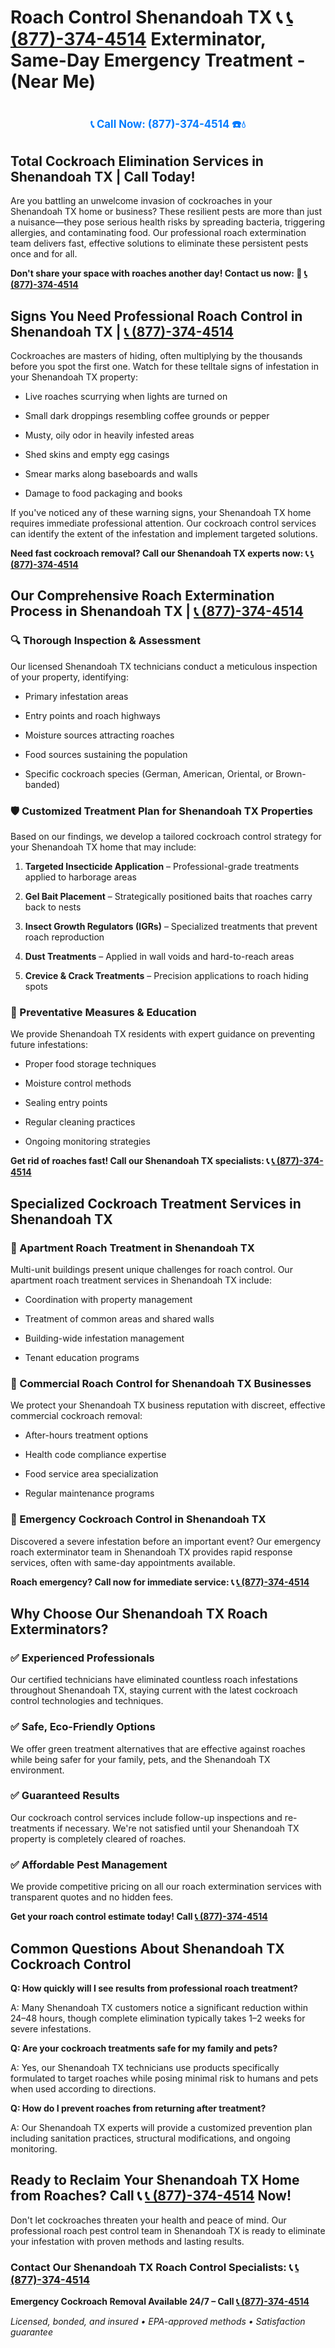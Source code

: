 # Roach Control Shenandoah TX 📞 [📞 (877)-374-4514](https://pest-control-4514.netlify.app) Exterminator, Same-Day Emergency Treatment - (Near Me)
# 

<p align="center" style="font-size: 1.2em; font-weight: bold; margin: 20px 0;">
  <a href="https://pest-control-4514.netlify.app" target="_blank" style="color: #007BFF; text-decoration: none;">📞 Call Now: (877)-374-4514 ☎️💧</a>
</p>

## Total Cockroach Elimination Services in Shenandoah TX | Call  Today!

Are you battling an unwelcome invasion of cockroaches in your Shenandoah TX home or business? These resilient pests are more than just a nuisance—they pose serious health risks by spreading bacteria, triggering allergies, and contaminating food. Our professional roach extermination team delivers fast, effective solutions to eliminate these persistent pests once and for all.

**Don't share your space with roaches another day! Contact us now: 📱 [📞 (877)-374-4514](https://pest-control-4514.netlify.app)**

## Signs You Need Professional Roach Control in Shenandoah TX | [📞 (877)-374-4514](https://pest-control-4514.netlify.app)

Cockroaches are masters of hiding, often multiplying by the thousands before you spot the first one. Watch for these telltale signs of infestation in your Shenandoah TX property:

- Live roaches scurrying when lights are turned on  

- Small dark droppings resembling coffee grounds or pepper  

- Musty, oily odor in heavily infested areas  

- Shed skins and empty egg casings  

- Smear marks along baseboards and walls  

- Damage to food packaging and books  

If you've noticed any of these warning signs, your Shenandoah TX home requires immediate professional attention. Our cockroach control services can identify the extent of the infestation and implement targeted solutions.

**Need fast cockroach removal? Call our Shenandoah TX experts now: 📞 [📞 (877)-374-4514](https://pest-control-4514.netlify.app)**

## Our Comprehensive Roach Extermination Process in Shenandoah TX | [📞 (877)-374-4514](https://pest-control-4514.netlify.app)

### 🔍 Thorough Inspection & Assessment

Our licensed Shenandoah TX technicians conduct a meticulous inspection of your property, identifying:

- Primary infestation areas  

- Entry points and roach highways  

- Moisture sources attracting roaches  

- Food sources sustaining the population  

- Specific cockroach species (German, American, Oriental, or Brown-banded)  

### 🛡️ Customized Treatment Plan for Shenandoah TX Properties

Based on our findings, we develop a tailored cockroach control strategy for your Shenandoah TX home that may include:

1. **Targeted Insecticide Application** – Professional-grade treatments applied to harborage areas  

2. **Gel Bait Placement** – Strategically positioned baits that roaches carry back to nests  

3. **Insect Growth Regulators (IGRs)** – Specialized treatments that prevent roach reproduction  

4. **Dust Treatments** – Applied in wall voids and hard-to-reach areas  

5. **Crevice & Crack Treatments** – Precision applications to roach hiding spots  

### 🧹 Preventative Measures & Education

We provide Shenandoah TX residents with expert guidance on preventing future infestations:

- Proper food storage techniques  

- Moisture control methods  

- Sealing entry points  

- Regular cleaning practices  

- Ongoing monitoring strategies  

**Get rid of roaches fast! Call our Shenandoah TX specialists: 📞 [📞 (877)-374-4514](https://pest-control-4514.netlify.app)**

## Specialized Cockroach Treatment Services in Shenandoah TX

### 🏢 Apartment Roach Treatment in Shenandoah TX

Multi-unit buildings present unique challenges for roach control. Our apartment roach treatment services in Shenandoah TX include:

- Coordination with property management  

- Treatment of common areas and shared walls  

- Building-wide infestation management  

- Tenant education programs  

### 🏪 Commercial Roach Control for Shenandoah TX Businesses

We protect your Shenandoah TX business reputation with discreet, effective commercial cockroach removal:

- After-hours treatment options  

- Health code compliance expertise  

- Food service area specialization  

- Regular maintenance programs  

### 🚨 Emergency Cockroach Control in Shenandoah TX

Discovered a severe infestation before an important event? Our emergency roach exterminator team in Shenandoah TX provides rapid response services, often with same-day appointments available.

**Roach emergency? Call now for immediate service: 📞 [📞 (877)-374-4514](https://pest-control-4514.netlify.app)**

## Why Choose Our Shenandoah TX Roach Exterminators?

### ✅ Experienced Professionals

Our certified technicians have eliminated countless roach infestations throughout Shenandoah TX, staying current with the latest cockroach control technologies and techniques.

### ✅ Safe, Eco-Friendly Options

We offer green treatment alternatives that are effective against roaches while being safer for your family, pets, and the Shenandoah TX environment.

### ✅ Guaranteed Results

Our cockroach control services include follow-up inspections and re-treatments if necessary. We're not satisfied until your Shenandoah TX property is completely cleared of roaches.

### ✅ Affordable Pest Management

We provide competitive pricing on all our roach extermination services with transparent quotes and no hidden fees.

**Get your roach control estimate today! Call [📞 (877)-374-4514](https://pest-control-4514.netlify.app)**

## Common Questions About Shenandoah TX Cockroach Control

**Q: How quickly will I see results from professional roach treatment?**  

A: Many Shenandoah TX customers notice a significant reduction within 24–48 hours, though complete elimination typically takes 1–2 weeks for severe infestations.

**Q: Are your cockroach treatments safe for my family and pets?**  

A: Yes, our Shenandoah TX technicians use products specifically formulated to target roaches while posing minimal risk to humans and pets when used according to directions.

**Q: How do I prevent roaches from returning after treatment?**  

A: Our Shenandoah TX experts will provide a customized prevention plan including sanitation practices, structural modifications, and ongoing monitoring.

## Ready to Reclaim Your Shenandoah TX Home from Roaches? Call 📞 [📞 (877)-374-4514](https://pest-control-4514.netlify.app) Now!

Don't let cockroaches threaten your health and peace of mind. Our professional roach pest control team in Shenandoah TX is ready to eliminate your infestation with proven methods and lasting results.

### Contact Our Shenandoah TX Roach Control Specialists: 📞 [📞 (877)-374-4514](https://pest-control-4514.netlify.app)

**Emergency Cockroach Removal Available 24/7 – Call [📞 (877)-374-4514](https://pest-control-4514.netlify.app)**

*Licensed, bonded, and insured • EPA-approved methods • Satisfaction guarantee*
